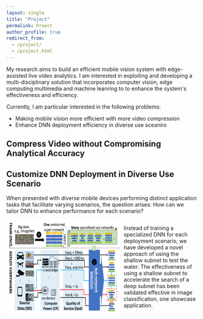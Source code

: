 ```yaml
---
layout: single
title: "Project"
permalink: Proect
author_profile: true
redirect_from: 
  - /project/
  - /project.html
---
```


My research aims to build an efficient mobile vision system with edge-assisted live video analytics.
I am interested in exploiting and developing a multi-disciplinary solution that incorporates computer vision, edge computing multimedia and machine leanring to to enhance the system's effectiveness and efficiency. 

Currently, I am particular interested in the following problems:
* Making mobile vision more efficient with more video compression
* Enhance DNN deployment efficiency in diverse use sceaniro


Compress Video without Compromising Analytical Accuracy
----


Customize DNN Deployment in Diverse Use Scenario
----
When presented with diverse mobile devices performing distinct application tasks that facilitate varying scenarios, the question arises: How can we tailor DNN to enhance performance for each scenario?

<div style="display: flex">
    <img src="../images/ofa_flow.png" alt="Your Image" width="300" style="float: left; margin-right: 10px;">
    <p>Instead of training a specialized DNN for each deployment scenario, we have developed a
novel approach of using the shallow subnet to test the water. The effectiveness of using a
shallow subnet to accelerate the search of a deep subnet has been validated effective in image
classification, one showcase application.</p>
</div>
